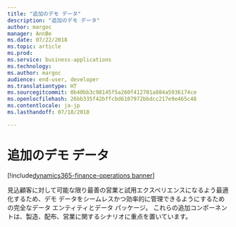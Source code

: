 ```yaml
---
title: "追加のデモ データ"
description: "追加のデモ データ"
author: margoc
manager: AnnBe
ms.date: 07/22/2018
ms.topic: article
ms.prod: 
ms.service: business-applications
ms.technology: 
ms.author: margoc
audience: end-user, developer
ms.translationtype: HT
ms.sourcegitcommit: 0b40bb3c98145f5a260f412701a884a5936174ce
ms.openlocfilehash: 26bb335f42bffcbd6107972bbdcc217e9e465c48
ms.contentlocale: ja-jp
ms.lasthandoff: 07/18/2018

---
```

#  <a name="additional-demo-data"></a>追加のデモ データ

[!include[dynamics365-finance-operations banner](../includes/dynamics365-finance-operations.md)]



見込顧客に対して可能な限り最善の営業と試用エクスペリエンスになるよう最適化するため、デモ データをシームレスかつ効率的に管理できるようにするための完全なデータ エンティティとデータ パッケージ。 これらの追加コンポーネントは、製造、配布、営業に関するシナリオに重点を置いています。

